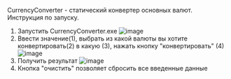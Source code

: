 CurrencyConverter - статический конвертер основных валют.
Инструкция по запуску.
1) Запустить CurrencyConverter.exe ![image](https://user-images.githubusercontent.com/89989622/172063599-0423af77-b485-4a71-9e97-77e7b8987ed1.png)
2) Ввести значение(1), выбрать из какой валюты вы хотите конвертировать(2) в какую (3), нажать кнопку "конвертировать" (4) ![image](https://user-images.githubusercontent.com/89989622/172063806-f03b6a65-0180-4182-8185-1c17e25200f0.png)
3) Получить результат ![image](https://user-images.githubusercontent.com/89989622/172063769-d1c7a7bc-b8fd-4415-a4cb-a6fe9ce82c8e.png)
5) Кнопка "очистить" позволяет сбросить все введенные данные
